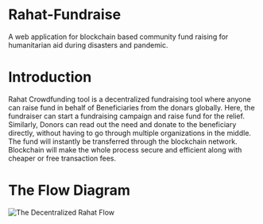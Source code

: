 # Rahat-Fundraise
A web application for blockchain based community fund raising for humanitarian aid during disasters and pandemic.

# Introduction 

Rahat Crowdfunding tool is a decentralized fundraising tool where anyone can raise fund in behalf of Beneficiaries from the donars globally. Here, the fundraiser can start a fundraising campaign and raise fund for the relief. Similarly, Donors can read out the need and donate to the beneficiary directly, without having to go through multiple organizations in the middle. The fund will instantly be transferred through the blockchain network. Blockchain will make the whole process secure and efficient along with cheaper or free transaction fees.

# The Flow Diagram
![The Decentralized Rahat Flow](https://pbs.twimg.com/media/EjPUzTXU4AMPyfl?format=png&name=medium)
